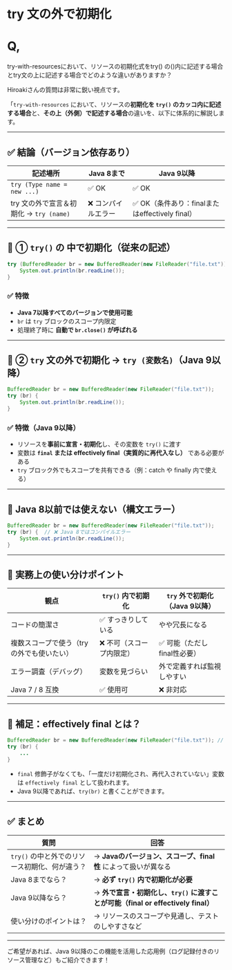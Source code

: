 # try 文の外で初期化

# Q,

try-with-resourcesにおいて、リソースの初期化式をtry() の()内に記述する場合とtry文の上に記述する場合でどのような違いがありますか？

Hiroakiさんの質問は非常に鋭い視点です。

「`try-with-resources` において、リソースの**初期化を `try()` のカッコ内に記述する場合**と、**その上（外側）で記述する場合**の違いを、以下に体系的に解説します。

---

## ✅ 結論（バージョン依存あり）

| 記述場所 | Java 8まで | Java 9以降 |
| --- | --- | --- |
| `try (Type name = new ...)` | ✅ OK | ✅ OK |
| try 文の外で宣言＆初期化 → `try (name)` | ❌ コンパイルエラー | ✅ OK（条件あり：finalまたはeffectively final） |

---

## 🔹 ① `try()` の **中で初期化（従来の記述）**

```java
try (BufferedReader br = new BufferedReader(new FileReader("file.txt"))) {
    System.out.println(br.readLine());
}
```

### ✅ 特徴

- **Java 7以降すべてのバージョンで使用可能**
- `br` は `try` ブロックのスコープ内限定
- 処理終了時に **自動で `br.close()` が呼ばれる**

---

## 🔹 ② `try` 文の外で初期化 → `try (変数名)`（Java 9以降）

```java
BufferedReader br = new BufferedReader(new FileReader("file.txt"));
try (br) {
    System.out.println(br.readLine());
}
```

### ✅ 特徴（Java 9以降）

- リソースを**事前に宣言・初期化**し、その変数を `try()` に渡す
- 変数は **`final` または effectively final（実質的に再代入なし）** である必要がある
- `try` ブロック外でもスコープを共有できる（例：catch や finally 内で使える）

---

## 🔴 Java 8以前では使えない（構文エラー）

```java
BufferedReader br = new BufferedReader(new FileReader("file.txt"));
try (br) {  // ❌ Java 8ではコンパイルエラー
    System.out.println(br.readLine());
}
```

---

## 🔸 実務上の使い分けポイント

| 観点 | `try()` 内で初期化 | `try` 外で初期化（Java 9以降） |
| --- | --- | --- |
| コードの簡潔さ | ✅ すっきりしている | やや冗長になる |
| 複数スコープで使う（tryの外でも使いたい） | ❌ 不可（スコープ内限定） | ✅ 可能（ただしfinal性必要） |
| エラー調査（デバッグ） | 変数を見づらい | 外で定義すれば監視しやすい |
| Java 7 / 8 互換 | ✅ 使用可 | ❌ 非対応 |

---

## 🔸 補足：effectively final とは？

```java
BufferedReader br = new BufferedReader(new FileReader("file.txt")); // ← 再代入していない
try (br) {
    ...
}
```

- `final` 修飾子がなくても、「一度だけ初期化され、再代入されていない」変数は `effectively final` として扱われます。
- Java 9以降であれば、`try(br)` と書くことができます。

---

## ✅ まとめ

| 質問 | 回答 |
| --- | --- |
| `try()` の中と外でのリソース初期化、何が違う？ | → **Javaのバージョン、スコープ、final性** によって扱いが異なる |
| Java 8までなら？ | → **必ず `try()` 内で初期化が必要** |
| Java 9以降なら？ | → **外で宣言・初期化し、`try()` に渡すことが可能（final or effectively final）** |
| 使い分けのポイントは？ | → リソースのスコープや見通し、テストのしやすさなど |

---

ご希望があれば、Java 9以降のこの機能を活用した応用例（ログ記録付きのリソース管理など）もご紹介できます！